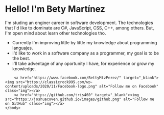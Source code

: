 <!DOCTYPE html>
<html>
    <head>
        <!--<title>Trism Page</title> -->
        <meta charset="utf-8">
        <link href="./style.css" rel="stylesheet" type="text/css">
    </head>
    <body>
        <h1>Hello! I'm Bety Martínez</h1>
        <p>I'm studing an enginer career in software development. The technologies that I'd like to dominate are
            C#, JavaScript, CSS, C++, among others. 
            But, I'm open mind about learn other technologies tho. 
        </p>
        <ul>
            <li>Currently I'm improving little by little my knowledge about programming languajes.</li>
            <li>I'd like to work in a software company as a programmer, my goal is to be the best.</li>
            <li>I'll take adventage of any oportunity I have, for experience or grow my knowledge.</li>
        </ul>

        <a href="https://www.facebook.com/BettyMtzPerez/" target="_blank"><img src="https://classicrock995.com/wp-content/uploads/2020/11/Facebook-logo.png" alt="Follow me on Facebook" class="img"></a> 
        <a href="https://github.com/tris460" target="_blank"><img src="https://joshuacoven.github.io/images/github.png" alt="Follow me on GitHub" class="img"></a>
    </body>
</html>